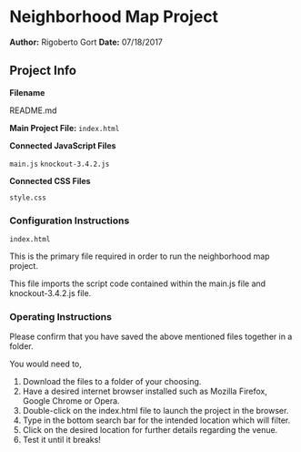 # Neighborhood Map Project
**Author:** Rigoberto Gort
**Date:** 07/18/2017

## Project Info
**Filename**

README.md

**Main Project File:** `index.html`

**Connected JavaScript Files**

`main.js`
`knockout-3.4.2.js`

**Connected CSS Files**

`style.css`

### Configuration Instructions
`index.html`

This is the primary file required in order to run the neighborhood map project.

This file imports the script code contained within the main.js file and knockout-3.4.2.js file.

### Operating Instructions
Please confirm that you have saved the above mentioned files together in a folder.

You would need to,

1. Download the files to a folder of your choosing.
2. Have a desired internet browser installed such as Mozilla Firefox, Google Chrome or Opera.
3. Double-click on the index.html file to launch the project in the browser.
4. Type in the bottom search bar for the intended location which will filter.
5. Click on the desired location for further details regarding the venue.
6. Test it until it breaks!